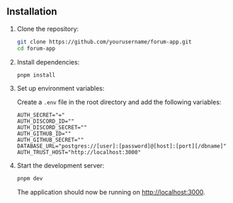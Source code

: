 ## Installation

1. Clone the repository:

    ```bash
    git clone https://github.com/yourusername/forum-app.git
    cd forum-app
    ```

2. Install dependencies:

    ```bash
    pnpm install
    ```

3. Set up environment variables:

    Create a `.env` file in the root directory and add the following variables:

    ```env
    AUTH_SECRET="="
    AUTH_DISCORD_ID=""
    AUTH_DISCORD_SECRET=""
    AUTH_GITHUB_ID=""
    AUTH_GITHUB_SECRET=""
    DATABASE_URL="postgres://[user]:[password]@[host]:[port][/dbname]"
    AUTH_TRUST_HOST="http://localhost:3000"
    ```

4. Start the development server:

    ```bash
    pnpm dev
    ```

    The application should now be running on [http://localhost:3000](http://localhost:3000).